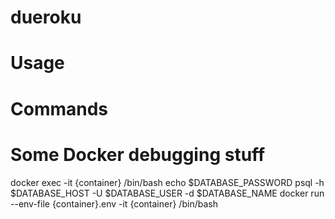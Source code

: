 dueroku
=======

<!-- toc -->
# Usage
<!-- usage -->

# Commands
<!-- commands -->

# Some Docker debugging stuff

docker exec -it {container} /bin/bash
echo $DATABASE_PASSWORD
psql -h $DATABASE_HOST -U $DATABASE_USER -d $DATABASE_NAME
docker run --env-file {container}.env -it {container} /bin/bash